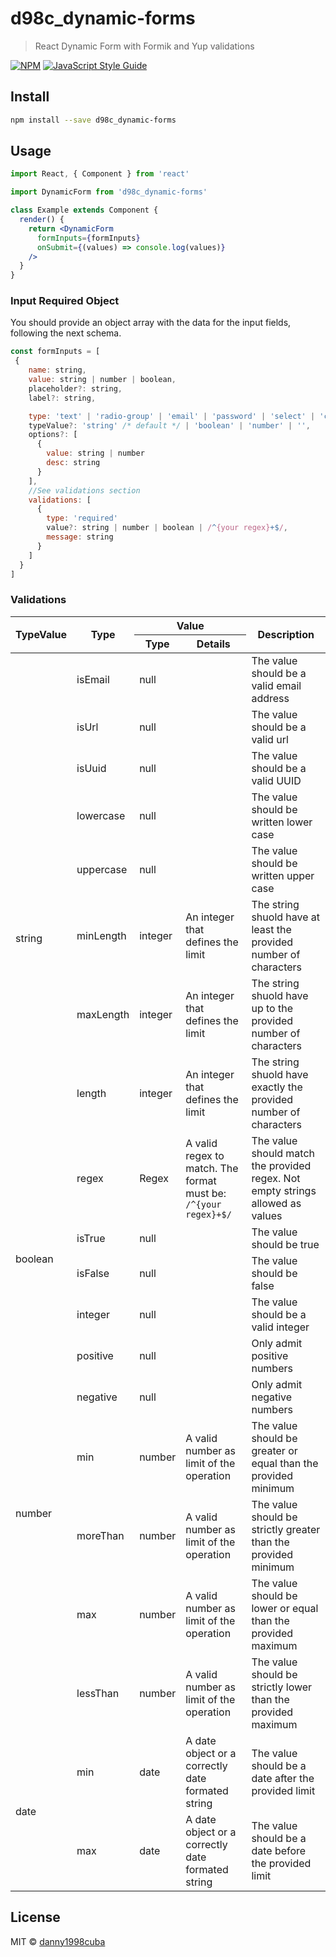 # d98c_dynamic-forms

> React Dynamic Form with Formik and Yup validations

[![NPM](https://img.shields.io/npm/v/dynamic-forms.svg)](https://www.npmjs.com/package/d98c_dynamic-forms) [![JavaScript Style Guide](https://img.shields.io/badge/code_style-standard-brightgreen.svg)](https://standardjs.com)

## Install

```bash
npm install --save d98c_dynamic-forms
```

## Usage

```jsx
import React, { Component } from 'react'

import DynamicForm from 'd98c_dynamic-forms'

class Example extends Component {
  render() {
    return <DynamicForm
      formInputs={formInputs}
      onSubmit={(values) => console.log(values)}
    />
  }
}
```

### Input Required Object

You should provide an object array with the data for the input fields, following the next schema.

```js
const formInputs = [
 {
    name: string,
    value: string | number | boolean,
    placeholder?: string,
    label?: string,

    type: 'text' | 'radio-group' | 'email' | 'password' | 'select' | 'checkbox',
    typeValue?: 'string' /* default */ | 'boolean' | 'number' | '',
    options?: [
      {
        value: string | number
        desc: string
      }
    ],
    //See validations section
    validations: [
      {
        type: 'required'
        value?: string | number | boolean | /^{your regex}+$/,
        message: string
      }
    ]
  }
]
```

### Validations
<table>
  <thead>
    <tr>
      <th rowspan="2">TypeValue</th>
      <th rowspan="2">Type</th>
      <th colspan="2">Value</th>
      <th rowspan="2">Description</th>
    </tr>
    <tr>
      <th>Type</th>
      <th>Details</th>
    </tr>
  </thead>

  <tbody>
    <tr>
      <td rowspan="9">string</td>
      <td>isEmail</td>
      <td>null</td>
      <td></td>
      <td>The value should be a valid email address</td>
    </tr>
    <tr>
      <td>isUrl</td>
      <td>null</td>
      <td></td>
      <td>The value should be a valid url</td>
    </tr>
    <tr>
      <td>isUuid</td>
      <td>null</td>
      <td></td>
      <td>The value should be a valid UUID</td>
    </tr>
    <tr>
      <td>lowercase</td>
      <td>null</td>
      <td></td>
      <td>The value should be written lower case</td>
    </tr>
    <tr>
      <td>uppercase</td>
      <td>null</td>
      <td></td>
      <td>The value should be written upper case</td>
    </tr>
    <tr>
      <td>minLength</td>
      <td>integer</td>
      <td>An integer that defines the limit</td>
      <td>The string shuold have at least the provided number of characters</td>
    </tr>
    <tr>
      <td>maxLength</td>
      <td>integer</td>
      <td>An integer that defines the limit</td>
      <td>The string shuold have up to the provided number of characters</td>
    </tr>
    <tr>
      <td>length</td>
      <td>integer</td>
      <td>An integer that defines the limit</td>
      <td>The string shuold have exactly the provided number of characters</td>
    </tr>
    <tr>
      <td>regex</td>
      <td>Regex</td>
      <td>A valid regex to match. The format must be: <code>/^{your regex}+$/</code></td>
      <td>The value should match the provided regex. Not empty strings allowed as values</td>
    </tr>
    <tr>
      <td rowspan="2">boolean</td>
      <td>isTrue</td>
      <td>null</td>
      <td></td>
      <td>The value should be true</td>
    </tr>
    <tr>
      <td>isFalse</td>
      <td>null</td>
      <td></td>
      <td>The value should be false</td>
    </tr>
    <tr>
      <td rowspan="7">number</td>
      <td>integer</td>
      <td>null</td>
      <td></td>
      <td>The value should be a valid integer</td>
    </tr>
    <tr>
      <td>positive</td>
      <td>null</td>
      <td></td>
      <td>Only admit positive numbers</td>
    </tr>
    <tr>
      <td>negative</td>
      <td>null</td>
      <td></td>
      <td>Only admit negative numbers</td>
    </tr>
    <tr>
      <td>min</td>
      <td>number</td>
      <td>A valid number as limit of the operation</td>
      <td>The value should be greater or equal than the provided minimum</td>
    </tr>
    <tr>
      <td>moreThan</td>
      <td>number</td>
      <td>A valid number as limit of the operation</td>
      <td>The value should be strictly greater than the provided minimum</td>
    </tr>
    <tr>
      <td>max</td>
      <td>number</td>
      <td>A valid number as limit of the operation</td>
      <td>The value should be lower or equal than the provided maximum</td>
    </tr>
    <tr>
      <td>lessThan</td>
      <td>number</td>
      <td>A valid number as limit of the operation</td>
      <td>The value should be strictly lower than the provided maximum</td>
    </tr>
    <tr>
      <td rowspan="2">date</td>
      <td>min</td>
      <td>date</td>
      <td>A date object or a correctly date formated string </td>
      <td>The value should be a date after the provided limit</td>
    </tr>
    <tr>
      <td>max</td>
      <td>date</td>
      <td>A date object or a correctly date formated string </td>
      <td>The value should be a date before the provided limit</td>
    </tr>
    </tbody>
  </table>


## License

MIT © [danny1998cuba](https://github.com/danny1998cuba)
